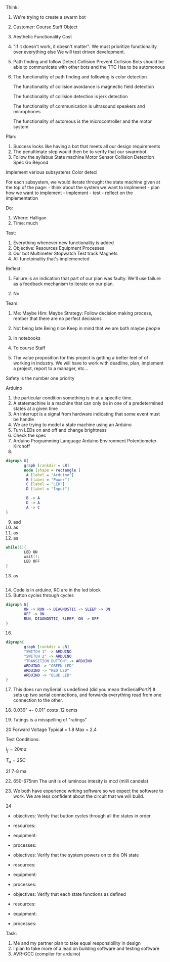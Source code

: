 Think:
 1. We're trying to create a swarm bot 
 2. Customer: Course Staff
        Object 
 3. Aesthetic 
    Functionality
    Cost 
 4. "If it doesn't work, it doesn't matter": We must prioritize functionality
    over  everything else
    We will test driven development. 
 5. Path finding and follow
    Detect Collision
    Prevent Collision
    Bots should be able to communicate with other bots and the TTC
    Has to be automonous
 6. 
    The functionality of path finding and following is color detection

    The functionality of collision avoidance is magnectic field detection

    The functionality of collision detection is jerk detection

    The functionality of communication is ultrasound speakers and microphones

    The functionality of automous is the microcontroller and the motor system

Plan:
 1. Success looks like having a bot that meets all our design requirements
 2. The penultimate step would then be to verify that our swarmbot 
 3. Follow the syllabus
        State machine
        Motor
        Sensor
        Collision Detection Spec
        Go Beyond

 Implement various subsystems
        Color deteci

 
 
  For each subsystem, we would iterate throught the state machine given at 
    the top of the page:
        - think about the system we want to implmenet
        - plan how we want to implement
        - implement
        - test
        - reflect on the implementation

Do:
 1. Where: Halligan
 2. Time: much

Test:

 1. Everything whenever new functionality is added
 2. Objective:
        Resources
        Equipment
        Processes
 3. Our bot
    Multimeter
    Stopwatch
    Test track
    Magnets
 4. All functoinality that's implemeneted

Reflect:

 1. Failure is an indication that part of our plan was faulty. We'll use
    failure as a feedback mechanism to iterate on our plan.

 2. No

 Team: 

 1. Me: Maybe
    Him: Maybe
    Strategy: Follow decision making process, rember that there are no perfect
              decisions

 2. Not being late
    Being nice
    Keep in mind that we are both maybe people

 3. In notebooks
 4. To course Staff
 5. The value proposition for this project is getting a better feel of
    of working in industry. We will have to work with deadline, plan, implement
    a project, report to a manager, etc...

Safety is the number one priority

Arduino

1. the particular condition something is in at a specific time.
2. A statemachine is a machine that can only be in one of a predetermined
states at a given time
3. An interrupt is a signal from hardware indicating that some event must be
handle
4. We are trying to model a state machine using an Arduino
5. Turn LEDs on and off and change brightness
6. Check the spec
7. Arduino Programming Language
   Arduino Environment
   Potentiometer
   Kirchoff 
8.

```dot
digraph G{
        graph [rankdir = LR]
        node [shape = rectangle ]
         A [label = "Arduino"]
         B [label = "Power"]
         C [label = "LED"]
         D [label = "Input"]

         B -> A
         D -> A
         A -> C
}
```

9.   asd
10.  as
11.  as
12.  as
```c
while(1){
        LED ON
        wait();
        LED OFF 
}
```

13. as
```c

```

14. Code is in arduino, RC are in the led block
15. Button cycles through cycles
```dot
digraph G{
        ON -> RUN -> DIAGNOSTIC -> SLEEP -> ON 
        OFF -> ON
        RUN, DIAGNOSTIC, SLEEP, ON -> OFF
}
```
16. 
```dot
digraph{
        graph [rankdir = LR]
        "SWITCH 1" -> ARDUINO
        "SWITCH 2" -> ARDUINO
        "TRANSITION BUTTON" -> ARDUINO
        ARDUINO -> "GREEN LED"
        ARDUINO -> "RED LED"
        ARDUINO -> "BLUE LED"
}
```
17.  This does run
     mySerial is undefined (did you mean theSerialPort?) 
     It sets up two serial connections, and forwards everything read from one
     connection to the other.

18. 0.039" +- 0.01"
    costs .12 cents

19. Tatings is a misspelling of "ratings"

20
Forward Voltage
Typical = 1.8
Max = 2.4

Test Conditions:

$I_f = 20ma$

$T_a = 25 C$

21  7-8 ma

22. 650-675nm
The unit is of luminous intesity is mcd (milli candela)

23. We both have experience writing software so we expect the software to work.
We are less confident about the circuit that we will build.

24 


 * objectives: Verify that button cycles through all the states in order
 * resources:
 * equipment: 
 * processes:

 * objectives: Verify that the system powers on to the ON state
 * resources:
 * equipment:
 * processes:

 * objectives: Verify that each state functions as defined
 * resources:
 * equipment:
 * processes:

Task:

1. Me and my partner plan to take equal responsibility in design 
2. I plan to take more of a lead on building software and testing software
3. AVR-GCC (compiler for arduino)